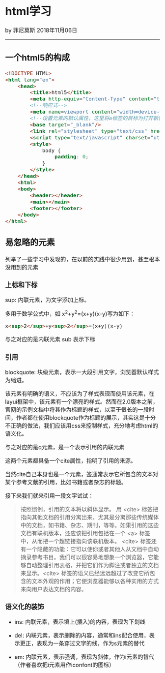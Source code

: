 <font size = "4">

# html学习

by 菲尼莫斯 2018年11月06日

---

## 一个html5的构成

```html
<!DOCTYPE HTML>
<html lang="en">
    <head>
        <title>html5</title>
        <meta http-equiv="Content-Type" content="text/html; charset=utf-8" />
        <!--响应式-->
        <meta name=viewport content="width=device-width, initial-scale=1"/>
        <!--设置元素的默认属性，这里将a标签的目标为打开新窗口，base还可以指定该页面相对url的基础url-->
        <base target="_blank"/>
        <link rel="stylesheet" type="text/css" href="mystyle.css" />
        <script type="text/javascript" charset="utf-8" src="index.js"></script>
        <style>
            body {
                padding: 0;
            }
        </style>
    </head>
    <html>
    <body>
        <header></header>
        <main></main>
        <footer></footer>
    </body>
</html>
```

## 易忽略的元素

列举了一些学习中发现的，在以前的实践中很少用到，甚至根本没用到的元素

### 上标和下标

sup: 内联元素，为文字添加上标。

多用于数学公式中，如 x<sup>2</sup>+y<sup>2</sup>=(x+y)(x-y)写为如下：

```html
x<sup>2</sup>+y<sup>2</sup>=(x+y)(x-y)
```

与之对应的是内联元素 sub 表示下标

### 引用

blockquote: 块级元素，表示一大段引用文字，浏览器默认样式为缩进。

该元素有明确的语义，不应该为了样式表现而使用该元素，在layui框架中，该元素有一个漂亮的样式。然而在2.0版本之前，官网的示例文档中将其作为标题的样式，以至于很长的一段时间，作者都在使用blockquote作为标题的展示，其实这是十分不正确的做法，我们应该用css来控制样式，充分地考虑html的语义化。

与之对应的是q元素，是一个表示引用的内联元素


这两个元素都具备一个cite属性，指明了引用的来源。

当然cite自己本身也是一个元素，签通常表示它所包含的文本对某个参考文献的引用，比如书籍或者杂志的标题。

接下来我们就来引用一段文字试试：

>按照惯例，引用的文本将以斜体显示。
>用 \<cite\> 标签把指向其他文档的引用分离出来，尤其是分离那些传统媒体中的文档，如书籍、杂志、期刊，等等。如果引用的这些文档有联机版本，还应该把引用包括在一个 \<a\> 标签中，从而把一个超链接指向该联机版本。
>\<cite\> 标签还有一个隐藏的功能：它可以使你或者其他人从文档中自动摘录参考书目。我们可以很容易地想象一个浏览器，它能够自动整理引用表格，并把它们作为脚注或者独立的文档来显示。\<cite\> 标签的语义已经远远超过了改变它所包含的文本外观的作用；它使浏览器能够以各种实用的方式来向用户表达文档的内容。


### 语义化的装饰

* ins: 内联元素，表示填上(插入)的内容，表现为下划线

* del: 内联元素，表示删除的内容，通常和ins配合使用，表示更正，表现为一条穿过文字的线，作为s元素的替代

* em: 内联元素，表示强调，表现为斜体，作为i元素的替代（作者喜欢把i元素用作iconfont的图标）



